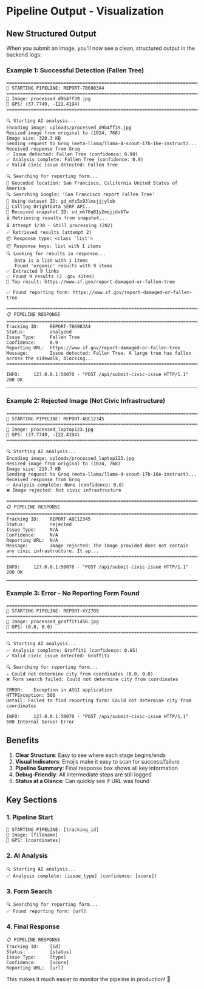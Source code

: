# Pipeline Output - Visualization

## New Structured Output

When you submit an image, you'll now see a clean, structured output in the backend logs:

### Example 1: Successful Detection (Fallen Tree)

```
================================================================================
🚀 STARTING PIPELINE: REPORT-7B6983A4
================================================================================
📸 Image: processed_d9b4ff39.jpg
📍 GPS: (37.7749, -122.4194)
================================================================================

🔍 Starting AI analysis...
Encoding image: uploads/processed_d9b4ff39.jpg
Resized image from original to (1024, 768)
Image size: 320.3 KB
Sending request to Groq (meta-llama/llama-4-scout-17b-16e-instruct)...
Received response from Groq
✅ Issue detected: Fallen Tree (confidence: 0.90)
✅ Analysis complete: Fallen Tree (confidence: 0.9)
✓ Valid civic issue detected: Fallen Tree

🔍 Searching for reporting form...
📍 Geocoded location: San Francisco, California United States of America
🔍 Searching Google: 'San Francisco report Fallen Tree'
📡 Using dataset ID: gd_mfz5x93lmsjjjylob
📡 Calling BrightData SERP API...
📸 Received snapshot ID: sd_mh76q81y2mqjjdv67w
⏳ Retrieving results from snapshot...
⏳ Attempt 1/30 - Still processing (202)
✅ Retrieved results (attempt 2)
📦 Response type: <class 'list'>
📦 Response keys: list with 1 items
🔍 Looking for results in response...
   Data is a list with 1 items
   Found 'organic' results with 9 items
✅ Extracted 9 links
✅ Found 9 results (2 .gov sites)
🎯 Top result: https://www.sf.gov/report-damaged-or-fallen-tree

✅ Found reporting form: https://www.sf.gov/report-damaged-or-fallen-tree

================================================================================
📋 PIPELINE RESPONSE
================================================================================
Tracking ID:    REPORT-7B6983A4
Status:         analyzed
Issue Type:     Fallen Tree
Confidence:     0.9
Reporting URL:  https://www.sf.gov/report-damaged-or-fallen-tree
Message:        Issue detected: Fallen Tree. A large tree has fallen across the sidewalk, blocking...
================================================================================

INFO:     127.0.0.1:50070 - "POST /api/submit-civic-issue HTTP/1.1" 200 OK
```

---

### Example 2: Rejected Image (Not Civic Infrastructure)

```
================================================================================
🚀 STARTING PIPELINE: REPORT-ABC12345
================================================================================
📸 Image: processed_laptop123.jpg
📍 GPS: (37.7749, -122.4194)
================================================================================

🔍 Starting AI analysis...
Encoding image: uploads/processed_laptop123.jpg
Resized image from original to (1024, 768)
Image size: 215.7 KB
Sending request to Groq (meta-llama/llama-4-scout-17b-16e-instruct)...
Received response from Groq
✅ Analysis complete: None (confidence: 0.0)
❌ Image rejected: Not civic infrastructure

================================================================================
📋 PIPELINE RESPONSE
================================================================================
Tracking ID:    REPORT-ABC12345
Status:         rejected
Issue Type:     N/A
Confidence:     N/A
Reporting URL:  N/A
Message:        Image rejected: The image provided does not contain any civic infrastructure. It ap...
================================================================================

INFO:     127.0.0.1:50070 - "POST /api/submit-civic-issue HTTP/1.1" 200 OK
```

---

### Example 3: Error - No Reporting Form Found

```
================================================================================
🚀 STARTING PIPELINE: REPORT-XYZ789
================================================================================
📸 Image: processed_graffiti456.jpg
📍 GPS: (0.0, 0.0)
================================================================================

🔍 Starting AI analysis...
✅ Analysis complete: Graffiti (confidence: 0.85)
✓ Valid civic issue detected: Graffiti

🔍 Searching for reporting form...
⚠️ Could not determine city from coordinates (0.0, 0.0)
❌ Form search failed: Could not determine city from coordinates

ERROR:    Exception in ASGI application
HTTPException: 500
Detail: Failed to find reporting form: Could not determine city from coordinates

INFO:     127.0.0.1:50070 - "POST /api/submit-civic-issue HTTP/1.1" 500 Internal Server Error
```

## Benefits

1. **Clear Structure**: Easy to see where each stage begins/ends
2. **Visual Indicators**: Emojis make it easy to scan for success/failure
3. **Pipeline Summary**: Final response box shows all key information
4. **Debug-Friendly**: All intermediate steps are still logged
5. **Status at a Glance**: Can quickly see if URL was found

## Key Sections

### 1. Pipeline Start
```
🚀 STARTING PIPELINE: [tracking_id]
📸 Image: [filename]
📍 GPS: [coordinates]
```

### 2. AI Analysis
```
🔍 Starting AI analysis...
✅ Analysis complete: [issue_type] (confidence: [score])
```

### 3. Form Search
```
🔍 Searching for reporting form...
✅ Found reporting form: [url]
```

### 4. Final Response
```
📋 PIPELINE RESPONSE
Tracking ID:    [id]
Status:         [status]
Issue Type:     [type]
Confidence:     [score]
Reporting URL:  [url]
```

This makes it much easier to monitor the pipeline in production! 🎉
